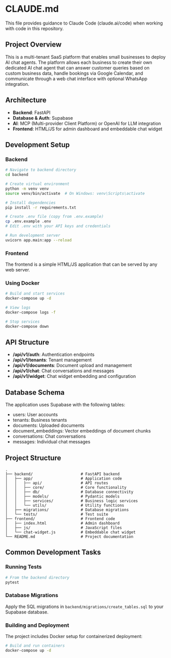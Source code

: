 # CLAUDE.md

This file provides guidance to Claude Code (claude.ai/code) when working with code in this repository.

## Project Overview

This is a multi-tenant SaaS platform that enables small businesses to deploy AI chat agents. The platform allows each business to create their own dedicated AI chat agent that can answer customer queries based on custom business data, handle bookings via Google Calendar, and communicate through a web chat interface with optional WhatsApp integration.

## Architecture

- **Backend**: FastAPI
- **Database & Auth**: Supabase
- **AI**: MCP (Multi-provider Client Platform) or OpenAI for LLM integration
- **Frontend**: HTML/JS for admin dashboard and embeddable chat widget

## Development Setup

### Backend

```bash
# Navigate to backend directory
cd backend

# Create virtual environment
python -m venv venv
source venv/bin/activate  # On Windows: venv\Scripts\activate

# Install dependencies
pip install -r requirements.txt

# Create .env file (copy from .env.example)
cp .env.example .env
# Edit .env with your API keys and credentials

# Run development server
uvicorn app.main:app --reload
```

### Frontend

The frontend is a simple HTML/JS application that can be served by any web server.

### Using Docker

```bash
# Build and start services
docker-compose up -d

# View logs
docker-compose logs -f

# Stop services
docker-compose down
```

## API Structure

- **/api/v1/auth**: Authentication endpoints
- **/api/v1/tenants**: Tenant management
- **/api/v1/documents**: Document upload and management
- **/api/v1/chat**: Chat conversations and messages
- **/api/v1/widget**: Chat widget embedding and configuration

## Database Schema

The application uses Supabase with the following tables:
- users: User accounts
- tenants: Business tenants
- documents: Uploaded documents
- document_embeddings: Vector embeddings of document chunks
- conversations: Chat conversations
- messages: Individual chat messages

## Project Structure

```
.
├── backend/                     # FastAPI backend
│   ├── app/                     # Application code
│   │   ├── api/                 # API routes
│   │   ├── core/                # Core functionality
│   │   ├── db/                  # Database connectivity
│   │   ├── models/              # Pydantic models
│   │   ├── services/            # Business logic services
│   │   └── utils/               # Utility functions
│   ├── migrations/              # Database migrations
│   └── tests/                   # Test suite
├── frontend/                    # Frontend code
│   ├── index.html               # Admin dashboard
│   ├── js/                      # JavaScript files
│   └── chat-widget.js           # Embeddable chat widget
└── README.md                    # Project documentation
```

## Common Development Tasks

### Running Tests

```bash
# From the backend directory
pytest
```

### Database Migrations

Apply the SQL migrations in `backend/migrations/create_tables.sql` to your Supabase database.

### Building and Deployment

The project includes Docker setup for containerized deployment:

```bash
# Build and run containers
docker-compose up -d
```
